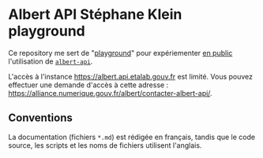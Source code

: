 # Albert API Stéphane Klein playground

Ce repository me sert de "[playground](https://notes.sklein.xyz/Playground/)" pour expériementer [en public](https://notes.sklein.xyz/Learn%20In%20Public/)
l'utilisation de [`albert-api`](https://github.com/etalab-ia/albert-api).

L'accès à l'instance <https://albert.api.etalab.gouv.fr> est limité.
Vous pouvez effectuer une demande d'accès à cette adresse : <https://alliance.numerique.gouv.fr/albert/contacter-albert-api/>.

## Conventions

La documentation (fichiers `*.md`) est rédigée en français, tandis que le code source, les scripts et les noms de fichiers utilisent l'anglais.
